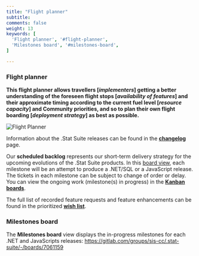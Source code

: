 ```yaml
---
title: "Flight planner"
subtitle: 
comments: false
weight: 13
keywords: [
  'Flight planner', '#flight-planner',
  'Milestones board', '#milestones-board',
]

---
```



### Flight planner
**This flight planner allows travellers [*implementers*] getting a better understanding of the foreseen flight stops [*availability of features*] and their approximate timing according to the current fuel level [*resource capacity*] and Community priorities, and so to plan their own flight boarding [*deployment strategy*] as best as possible.**

![Flight Planner](/dotstatsuite-documentation/images/flight_planner.png)  

Information about the .Stat Suite releases can be found in the **[changelog](/dotstatsuite-documentation/changelog/)** page.

Our **scheduled backlog** represents our short-term delivery strategy for the upcoming evolutions of the .Stat Suite products. In this [board view](https://gitlab.com/groups/sis-cc/.stat-suite/-/boards/7061159), each milestone will be an attempt to produce a .NET/SQL or a JavaScript release. The tickets in each milestone can be subject to change of order or delay. You can view the ongoing work (milestone(s) in progress) in the **[Kanban boards](https://gitlab.com/groups/sis-cc/-/boards/834539)**.

The full list of recorded feature requests and feature enhancements can be found in the prioritized **[wish list](https://gitlab.com/groups/sis-cc/-/issues?label_name%5B%5D=wish+list&scope=all&sort=weight_desc&state=opened&utf8=%E2%9C%93)**.


### Milestones board
The **Milestones board** view displays the in-progress milestones for each .NET and JavaScripts releases: https://gitlab.com/groups/sis-cc/.stat-suite/-/boards/7061159
